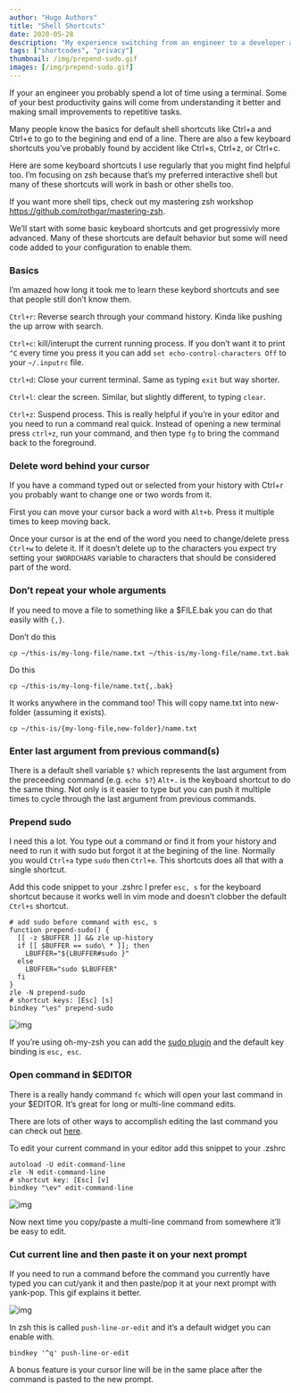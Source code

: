 ```yaml
---
author: "Hugo Authors"
title: "Shell Shortcuts"
date: 2020-05-28
description: "My experience switching from an engineer to a developer advocate"
tags: ["shortcodes", "privacy"]
thumbnail: /img/prepend-sudo.gif 
images: [/img/prepend-sudo.gif]
---
```


If your an engineer you probably spend a lot of time using a terminal. Some of your best productivity gains will come from understanding it better and making small improvements to repetitive tasks.

Many people know the basics for default shell shortcuts like Ctrl+a and Ctrl+e to go to the begining and end of a line. There are also a few keyboard shortcuts you’ve probably found by accident like Ctrl+s, Ctrl+z, or Ctrl+c.

Here are some keyboard shortcuts I use regularly that you might find helpful too. I’m focusing on zsh because that’s my preferred interactive shell but many of these shortcuts will work in bash or other shells too.

If you want more shell tips, check out my mastering zsh workshop https://github.com/rothgar/mastering-zsh.

We’ll start with some basic keyboard shortcuts and get progressivly more advanced. Many of these shortcuts are default behavior but some will need code added to your configuration to enable them.

### Basics

I’m amazed how long it took me to learn these keybord shortcuts and see that people still don’t know them.

`Ctrl+r`: Reverse search through your command history. Kinda like pushing the up arrow with search.

`Ctrl+c`: kill/interupt the current running process. If you don’t want it to print `^C` every time you press it you can add `set echo-control-characters Off` to your `~/.inputrc` file.

`Ctrl+d`: Close your current terminal. Same as typing `exit` but way shorter.

`Ctrl+l`: clear the screen. Similar, but slightly different, to typing `clear`.

`Ctrl+z`: Suspend process. This is really helpful if you’re in your editor and you need to run a command real quick. Instead of opening a new terminal press `ctrl+z`, run your command, and then type `fg` to bring the command back to the foreground.

### Delete word behind your cursor

If you have a command typed out or selected from your history with Ctrl+r you probably want to change one or two words from it.

First you can move your cursor back a word with `Alt+b`. Press it multiple times to keep moving back.

Once your cursor is at the end of the word you need to change/delete press `Ctrl+w` to delete it. If it doesn’t delete up to the characters you expect try setting your `$WORDCHARS` variable to characters that should be considered part of the word.

### Don’t repeat your whole arguments

If you need to move a file to something like a $FILE.bak you can do that easily with `{,}`.

Don’t do this

```
cp ~/this-is/my-long-file/name.txt ~/this-is/my-long-file/name.txt.bak
```

Do this

```
cp ~/this-is/my-long-file/name.txt{,.bak}
```

It works anywhere in the command too! This will copy name.txt into new-folder (assuming it exists).

```
cp ~/this-is/{my-long-file,new-folder}/name.txt
```

### Enter last argument from previous command(s)

There is a default shell variable `$?` which represents the last argument from the preceeding command (e.g. `echo $?`) `Alt+.` is the keyboard shortcut to do the same thing. Not only is it easier to type but you can push it multiple times to cycle through the last argument from previous commands.

### Prepend sudo

I need this a lot. You type out a command or find it from your history and need to run it with sudo but forgot it at the begining of the line. Normally you would `Ctrl+a` type `sudo` then `Ctrl+e`. This shortcuts does all that with a single shortcut.

Add this code snippet to your .zshrc I prefer `esc, s` for the keyboard shortcut because it works well in vim mode and doesn’t clobber the default `Ctrl+s` shortcut.

```
# add sudo before command with esc, s
function prepend-sudo() {
  [[ -z $BUFFER ]] && zle up-history
  if [[ $BUFFER == sudo\ * ]]; then
    LBUFFER="${LBUFFER#sudo }"
  else
    LBUFFER="sudo $LBUFFER"
  fi
}
zle -N prepend-sudo
# shortcut keys: [Esc] [s]
bindkey "\es" prepend-sudo
```

![img](/img/prepend-sudo.gif)

If you’re using oh-my-zsh you can add the [sudo plugin](https://github.com/ohmyzsh/ohmyzsh/blob/master/plugins/sudo/sudo.plugin.zsh#L32) and the default key binding is `esc, esc`.

### Open command in $EDITOR

There is a really handy command `fc` which will open your last command in your $EDITOR. It’s great for long or multi-line command edits.

There are lots of other ways to accomplish editing the last command you can check out [here](https://github.com/rothgar/mastering-zsh/blob/master/docs/config/history.md#modifying-the-last-command).

To edit your current command in your editor add this snippet to your .zshrc

```
autoload -U edit-command-line
zle -N edit-command-line
# shortcut key: [Esc] [v]
bindkey "\ev" edit-command-line
```

![img](/img/fc-example.gif)

Now next time you copy/paste a multi-line command from somewhere it’ll be easy to edit.

### Cut current line and then paste it on your next prompt

If you need to run a command before the command you currently have typed you can cut/yank it and then paste/pop it at your next prompt with yank-pop. This gif explains it better.

![img](/img/push-input.gif)

In zsh this is called `push-line-or-edit` and it’s a default widget you can enable with.

```
bindkey '^q' push-line-or-edit
```

A bonus feature is your cursor line will be in the same place after the command is pasted to the new prompt.
